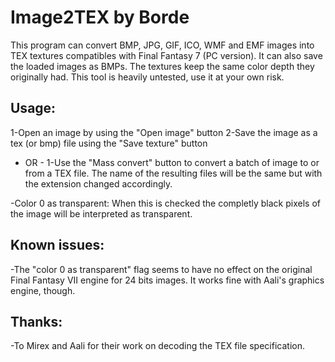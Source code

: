Image2TEX by Borde
==================

This program can convert BMP, JPG, GIF, ICO, WMF and EMF images
into TEX textures compatibles with Final Fantasy 7 (PC version).
It can also save the loaded images as BMPs.
The textures keep the same color depth they originally had.
This tool is heavily untested, use it at your own risk.

Usage:
------
1-Open an image by using the "Open image" button
2-Save the image as a tex (or bmp) file using the "Save texture" button
- OR -
1-Use the "Mass convert" button to convert a batch of image to or from a 
TEX file. The name of the resulting files will be the same but with the 
extension changed accordingly.

-Color 0 as transparent: When this is checked the completly black pixels of
the image will be interpreted as transparent.

Known issues:
-------------
-The "color 0 as transparent" flag seems to have no effect on the original
Final Fantasy VII engine for 24 bits images. It works fine with Aali's
graphics engine, though.


Thanks:
-------
-To Mirex and Aali for their work on decoding the TEX file specification.
